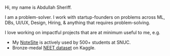 Hi, my name is Abdullah Sheriff.

I am a problem-solver. I work with startup-founders on problems across ML, DBs, UI/UX, Design, Hiring, & anything that requires problem-solving. 

I love working on impactful projects that are at minimum useful to me, e.g. 
* My [NoteSite](https://abdullahsheriff.vercel.app) is actively used by 500+ students at SNUC.
* Bronze-medal [NEET dataset](https://www.kaggle.com/datasets/abdullahshf/neet-ug-2024-results-all-india) on Kaggle.



<!---
SheriffAbdullah/SheriffAbdullah is a ✨ special ✨ repository because its `README.md` (this file) appears on your GitHub profile.
You can click the Preview link to take a look at your changes.
--->
